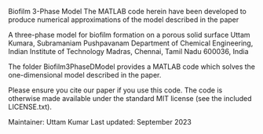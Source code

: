 Biofilm 3-Phase Model
The MATLAB code herein have been developed to produce numerical approximations of the model described in the paper

A three-phase model for biofilm formation on a porous solid surface
Uttam Kumara, Subramaniam Pushpavanam
Department of Chemical Engineering, Indian Institute of Technology Madras, Chennai, Tamil Nadu 600036, India


The folder Biofilm3PhaseDModel provides a MATLAB code which solves the one-dimensional model described in the paper. 

Please ensure you cite our paper if you use this code. The code is otherwise made available under the standard MIT license (see the included LICENSE.txt).

Maintainer: Uttam Kumar
Last updated: September 2023
